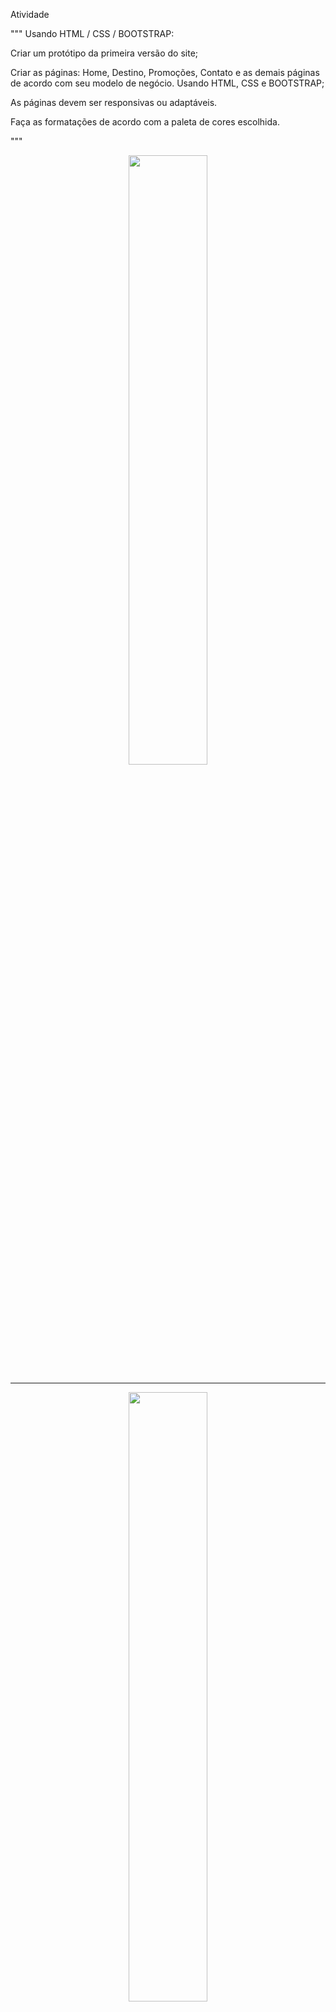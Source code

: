 Atividade 

"""
Usando HTML / CSS / BOOTSTRAP: 

Criar um protótipo da primeira versão do site; 

Criar as páginas: Home, Destino, Promoções, Contato e as demais páginas de acordo com seu modelo de negócio. Usando HTML, CSS e BOOTSTRAP; 

As páginas devem ser responsivas ou adaptáveis. 

Faça as formatações de acordo com a paleta de cores escolhida. 

"""
<p align="center">
<img src="https://raw.githubusercontent.com/GabpsX/atividade_pratica_do-modulo_2/main/fotos/1.png" alt="" width="50%"/> 
</p>
<hr>
<p align="center">
<img src="https://raw.githubusercontent.com/GabpsX/atividade_pratica_do-modulo_2/main/fotos/2.png" alt="" width="50%"/> 
</p>
<hr>
<p align="center">
<img src="https://raw.githubusercontent.com/GabpsX/atividade_pratica_do-modulo_2/main/fotos/3.jpeg" alt="" width="50%"/> 
</p>
<hr>

	Algoritmo AgenciaDeViagens
	
	Função Cadastrar_Clientes(cliente_data: vetor)
		// solicitar dados (nome, idade, etc)
		// armazenar os dados 
	Fim Função
	
	Função Cadastro_Destino(destino: vetor)
		// solicitar dados (local, preço, etc)
		//armazenar os dados 
	Fim Função
	
	Função Consulta_Clientes(bdcliente: vetor)
		// percorrer o vetor bdcliente e retornar os dados de cada cliente
	Fim Função
	
	Função Consulta_Clientes(bddestino: vetor)
		// percorrer o vetor bddestino e retornar os dados de cada destino
	Fim Função
	
	Função Sistema
	    Definir clientes como Vetor de Cliente vazio
	    Definir destinos como Vetor de Destino vazio
	    Definir opcao como inteiro
	
	    Repetir
	        // Exibir o menu
	        Escrever("1 - Cadastro de Cliente")
	        Escrever("2 - Cadastro de Destino")
	        Escrever("3 - Consultar Clientes")
	        Escrever("4 - Consultar Destinos")
	        Escrever("5 - Sair")
	        Ler(opcao)
	
	        Escolha opcao
	            Caso 1:
			//cadastra um cliente
	                Cadastrar_Clientes(clientes)
	            Caso 2:
			//cadastra um destino
	                Cadastro_Destino(destinos)
	            Caso 3:
	                //consulta os clientes cadastrados no sistema
	                Consulta_Clientes(clientes)
	            Caso 4:
	                //consulta os destinos cadastrados no sistema
	                Consulta_Clientes(destinos)
	            Caso 5:
	               //sai do loop
	                Escrever("Saindo do programa.")
	            Caso Contrario:
	                //tratamento de exceção
	                Escrever("Opção inválida.")
	        Fim Escolha
	
	    Enquanto opcao != 5

	Fim Função
